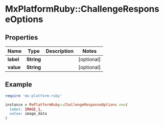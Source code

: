 # MxPlatformRuby::ChallengeResponseOptions

## Properties

| Name | Type | Description | Notes |
| ---- | ---- | ----------- | ----- |
| **label** | **String** |  | [optional] |
| **value** | **String** |  | [optional] |

## Example

```ruby
require 'mx-platform-ruby'

instance = MxPlatformRuby::ChallengeResponseOptions.new(
  label: IMAGE_1,
  value: image_data
)
```

